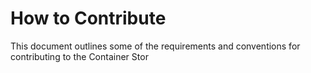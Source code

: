 # How to Contribute

This document outlines some of the requirements and conventions for contributing to the Container Stor